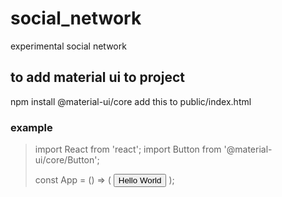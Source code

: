 # social_network
experimental social network
## to add material ui to project
npm install @material-ui/core
add this to public/index.html
    <link rel="stylesheet" href="https://fonts.googleapis.com/icon?family=Material+Icons">
### example
  >import React from 'react';
  >import Button from '@material-ui/core/Button';
  >
  >const App = () => (
  >  <Button variant="contained" color="primary">
  >    Hello World
  >  </Button>
  >);